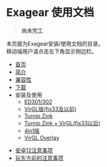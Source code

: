 # Exagear 使用文档

> **尚未完工**  

本页面为Exagear安装/使用文档的目录。  
移动端用户请点击左下角显示侧边栏。

- [首页](/README.md)
- [简介](/overview.md)
- [兼容性](/compatibility.md)
- [下载](/download.md)
- 安装及使用
  - [ED301/302](inst/ed.md)
  - [VirGL版(fix33及以前)](inst/fix33.md)
  - [Turnip Zink](inst/zink.md)
  - [Turnip Zink + VirGL(fix33以后)](inst/after33.md)
  - [4in1版](inst/4in1.md)
  - [VirGL Overlay](inst/overlay.md)

<!-- I won't write this document, because it is too difficult to use. :P
  - [VirGL vtest](inst/vtest.md)
-->

- [安卓12注意事项](android12.md)
- [玩东方前的注意事项](/touhou.md)